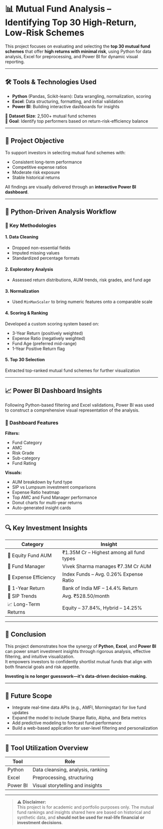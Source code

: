 # 📊 Mutual Fund Analysis – Identifying Top 30 High-Return, Low-Risk Schemes

This project focuses on evaluating and selecting the **top 30 mutual fund schemes** that offer **high returns with minimal risk**, using Python for data analysis, Excel for preprocessing, and Power BI for dynamic visual reporting.

---

## 🛠️ Tools & Technologies Used

- **Python** (Pandas, Scikit-learn): Data wrangling, normalization, scoring  
- **Excel**: Data structuring, formatting, and initial validation  
- **Power BI**: Building interactive dashboards for insights

📁 **Dataset Size**: 2,500+ mutual fund schemes  
📌 **Goal**: Identify top performers based on return-risk-efficiency balance

---

## 🎯 Project Objective

To support investors in selecting mutual fund schemes with:
- Consistent long-term performance  
- Competitive expense ratios  
- Moderate risk exposure  
- Stable historical returns  

All findings are visually delivered through an **interactive Power BI dashboard**.

---

## 🐍 Python-Driven Analysis Workflow

### 🔹 Key Methodologies

#### 1. Data Cleaning
- Dropped non-essential fields  
- Imputed missing values  
- Standardized percentage formats  

#### 2. Exploratory Analysis
- Assessed return distributions, AUM trends, risk grades, and fund age

#### 3. Normalization
- Used `MinMaxScaler` to bring numeric features onto a comparable scale

#### 4. Scoring & Ranking
Developed a custom scoring system based on:
- 3-Year Return (positively weighted)  
- Expense Ratio (negatively weighted)  
- Fund Age (preferred mid-range)  
- 1-Year Positive Return flag

#### 5. Top 30 Selection
Extracted top-ranked mutual fund schemes for further visualization

---

## 📈 Power BI Dashboard Insights

Following Python-based filtering and Excel validations, Power BI was used to construct a comprehensive visual representation of the analysis.

### 🔧 Dashboard Features

**Filters:**
- Fund Category  
- AMC  
- Risk Grade  
- Sub-category  
- Fund Rating  

**Visuals:**
- AUM breakdown by fund type  
- SIP vs Lumpsum investment comparisons  
- Expense Ratio heatmap  
- Top AMC and Fund Manager performance  
- Donut charts for multi-year returns  
- Auto-generated insight cards

---

## 🔍 Key Investment Insights

| Category             | Insight                                 |
|----------------------|------------------------------------------|
| 💼 Equity Fund AUM    | ₹1.35M Cr – Highest among all fund types |
| 👤 Fund Manager       | Vivek Sharma manages ₹7.3M Cr AUM        |
| 💸 Expense Efficiency | Index Funds – Avg. 0.26% Expense Ratio   |
| 🏦 1-Year Return       | Bank of India MF – 14.4% Return          |
| 🔄 SIP Trends         | Avg. ₹528.50/month                       |
| 📈 Long-Term Returns  | Equity – 37.84%, Hybrid – 14.25%         |

---

## 🧠 Conclusion

This project demonstrates how the synergy of **Python**, **Excel**, and **Power BI** can power smart investment insights through rigorous analysis, effective filtering, and intuitive visualization.  
It empowers investors to confidently shortlist mutual funds that align with both financial goals and risk appetite.

**Investing is no longer guesswork—it's data-driven decision-making.**

---

## 🚀 Future Scope

- Integrate real-time data APIs (e.g., AMFI, Morningstar) for live fund updates  
- Expand the model to include Sharpe Ratio, Alpha, and Beta metrics  
- Add predictive modeling to forecast fund performance  
- Build a web-based application for user-level filtering and personalization

---

## 🧰 Tool Utilization Overview

| Tool     | Role                              |
|----------|-----------------------------------|
| Python   | Data cleansing, analysis, ranking |
| Excel    | Preprocessing, structuring        |
| Power BI | Visual storytelling and insights  |

---

> ⚠️ **Disclaimer:**  
> This project is for academic and portfolio purposes only. The mutual fund rankings and insights shared here are based on historical and synthetic data, and **should not be used for real-life financial or investment decisions**.
